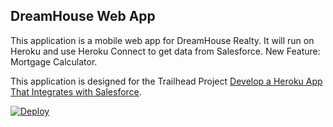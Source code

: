 DreamHouse Web App
------------------

This application is a mobile web app for DreamHouse Realty. It will run on Heroku and use Heroku Connect to get data from Salesforce.
New Feature: Mortgage Calculator.

This application is designed for the Trailhead Project [Develop a Heroku App That Integrates with Salesforce](https://trailhead.salesforce.com/content/learn/projects/develop-heroku-applications).

<a href="https://heroku.com/deploy?template=https://github.com/maumaugithub/intro-to-heroku"><img src="https://www.herokucdn.com/deploy/button.svg" alt="Deploy"></a>
